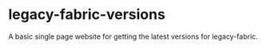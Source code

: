 # legacy-fabric-versions
A basic single page website for getting the latest versions for legacy-fabric.
